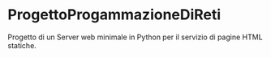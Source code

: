 # ProgettoProgammazioneDiReti
Progetto di un Server web minimale in Python per il servizio di pagine HTML statiche.
